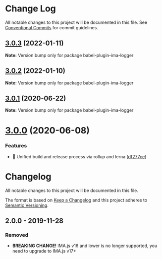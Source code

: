 # Change Log

All notable changes to this project will be documented in this file.
See [Conventional Commits](https://conventionalcommits.org) for commit guidelines.

## [3.0.3](https://github.com/seznam/IMA.js-plugins/compare/babel-plugin-ima-logger@3.0.2...babel-plugin-ima-logger@3.0.3) (2022-01-11)

**Note:** Version bump only for package babel-plugin-ima-logger





## [3.0.2](https://github.com/seznam/IMA.js-plugins/compare/babel-plugin-ima-logger@3.0.1...babel-plugin-ima-logger@3.0.2) (2022-01-10)

**Note:** Version bump only for package babel-plugin-ima-logger





## [3.0.1](https://github.com/seznam/IMA.js-plugins/compare/babel-plugin-ima-logger@3.0.0...babel-plugin-ima-logger@3.0.1) (2020-06-22)

**Note:** Version bump only for package babel-plugin-ima-logger





# [3.0.0](https://github.com/seznam/IMA.js-plugins/compare/babel-plugin-ima-logger@2.0.0...babel-plugin-ima-logger@3.0.0) (2020-06-08)


### Features

* 🎸  Unified build and release process via rollup and lerna ([df277ce](https://github.com/seznam/IMA.js-plugins/commit/df277ce5bae0cacc9c5b4d6957bdc786ac9cf571))





# Changelog

All notable changes to this project will be documented in this file.

The format is based on [Keep a Changelog](http://keepachangelog.com/en/1.0.0/)
and this project adheres to [Semantic Versioning](http://semver.org/spec/v2.0.0.html).

## 2.0.0 - 2019-11-28
### Removed
- **BREAKING CHANGE!** IMA.js v16 and lower is no longer supported, you need to upgrade to IMA.js v17+
